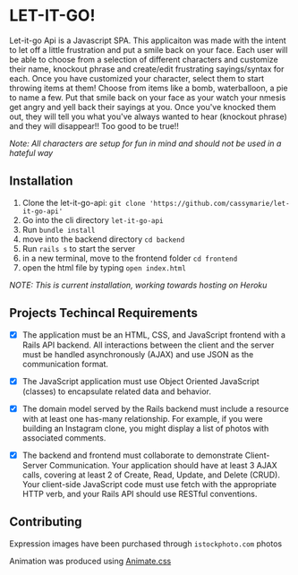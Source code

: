 # LET-IT-GO!

Let-it-go Api is a Javascript SPA.  This applicaiton was made with the intent to let off a little frustration and put a smile back on your face.  Each user will be able to choose from a selection of different characters and customize their name, knockout phrase and create/edit frustrating sayings/syntax for each.  Once you have customized your character, select them to start throwing items at them!  Choose from items like a bomb, waterballoon, a pie to name a few.  Put that smile back on your face as your watch your nmesis get angry and yell back their sayings at you.  Once you've knocked them out, they will tell you what you've always wanted to hear (knockout phrase) and they will disappear!! Too good to be true!!  

*Note: All characters are setup for fun in mind and should not be used in a hateful way*

## Installation

1. Clone the let-it-go-api: `git clone 'https://github.com/cassymarie/let-it-go-api'`
2. Go into the cli directory `let-it-go-api`
3. Run `bundle install`
4. move into the backend directory `cd backend`
5. Run `rails s` to start the server
6. in a new terminal, move to the frontend folder `cd frontend`
7. open the html file by typing `open index.html`

*NOTE: This is current installation, working towards hosting on Heroku*
   
## Projects Techincal Requirements

- [X] The application must be an HTML, CSS, and JavaScript frontend with a Rails API backend. All interactions between the client and the server must be handled asynchronously (AJAX) and use JSON as the communication format.

- [X] The JavaScript application must use Object Oriented JavaScript (classes) to encapsulate related data and behavior.

- [X] The domain model served by the Rails backend must include a resource with at least one has-many relationship. For example, if you were building an Instagram clone, you might display a list of photos with associated comments.

- [X] The backend and frontend must collaborate to demonstrate Client-Server Communication. Your application should have at least 3 AJAX calls, covering at least 2 of Create, Read, Update, and Delete (CRUD). Your client-side JavaScript code must use fetch with the appropriate HTTP verb, and your Rails API should use RESTful conventions.

## Contributing

Expression images have been purchased through `istockphoto.com` photos

Animation was produced using [Animate.css](https://animate.style/)